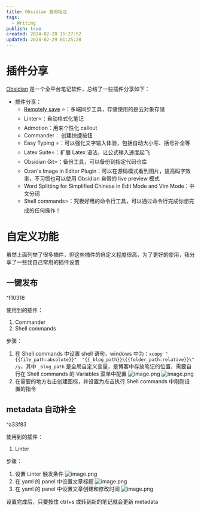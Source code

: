 ```yaml
---
title: Obsidian 食用指北
tags:
  - Writing
publish: true
created: 2024-02-28 15:27:52
updated: 2024-02-29 01:25:20
---
```


# 插件分享

[Obsidian](https://obsidian.md/) 是一个全平台笔记软件，总结了一些插件分享如下：
- 插件分享：
	- [Remotely save](笔记备份与同步.md) ⭐：多端同步工具，存储使用的是云对象存储
	- Linter⭐：自动格式化笔记
	- Admotion：用来个性化 callout
	- Commander： 创建快捷按钮
	- Easy Typing ⭐：可以强化文字输入体验，包括自动大小写、括号补全等
	- Latex Suite⭐：扩展 Latex 语法，让公式输入速度起飞
	- Obsidian Git⭐：备份工具，可以备份到指定代码仓库
	- Ozan's Image in Editor Plugin：可以在源码模式看到图片，提高码字效率，不习惯也可以使用 Obsidian 自带的 live preview 模式
	- Word Splitting for Simplified Chinese in Edit Mode and Vim Mode：中文分词
	- Shell commands⭐：究极好用的命令行工具，可以通过命令行完成你想完成的任何操作！

# 自定义功能

虽然上面列举了很多插件，但这些插件的自定义程度很高，为了更好的使用，我分享了一些我自己常用的插件设置

## 一键发布

^f10318

使用到的插件：
1. Commander
2. Shell commands

步骤：
1. 在 Shell commands 中设置 shell 语句，windows 中为：`xcopy "{{file_path:absolute}}"  "{{_blog_path}}\{{folder_path:relative}}\" /y`，其中 `_blog_path` 是全局自定义变量，是博客中存放笔记的位置，需要自行在 Shell commands 的 Variables 菜单中配置
	![image.png](https://obsidian-pic-1258776558.cos.ap-nanjing.myqcloud.com/202402281621171.png)
	![image.png](https://obsidian-pic-1258776558.cos.ap-nanjing.myqcloud.com/202402281621963.png)
2. 在需要的地方右击创建图标，并设置为点击执行 Shell commands 中刚刚设置的指令

## metadata 自动补全

^a33f83

使用到的插件：
1. Linter

步骤：
1. 设置 Linter 触发条件
	![image.png](https://obsidian-pic-1258776558.cos.ap-nanjing.myqcloud.com/202402281631187.png)
2. 在 yaml 的 panel 中设置文章标题
	![image.png](https://obsidian-pic-1258776558.cos.ap-nanjing.myqcloud.com/202402281632734.png)
3. 在 yaml 的 panel 中设置文章创建和修改时间
	![image.png](https://obsidian-pic-1258776558.cos.ap-nanjing.myqcloud.com/202402281633875.png)

设置完成后，只要按住 ctrl+s 或转到新的笔记就会更新 metadata